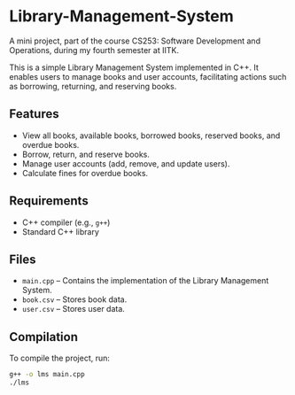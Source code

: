 # Library-Management-System
A mini project, part of the course CS253: Software Development and Operations, during my fourth semester at IITK.

This is a simple Library Management System implemented in C++. It enables users to manage books and user accounts, facilitating actions such as borrowing, returning, and reserving books.  

## Features  

- View all books, available books, borrowed books, reserved books, and overdue books.  
- Borrow, return, and reserve books.  
- Manage user accounts (add, remove, and update users).  
- Calculate fines for overdue books.  

## Requirements  

- C++ compiler (e.g., `g++`)  
- Standard C++ library  

## Files  

- `main.cpp` – Contains the implementation of the Library Management System.  
- `book.csv` – Stores book data.  
- `user.csv` – Stores user data.  

## Compilation  

To compile the project, run:  

```sh
g++ -o lms main.cpp
./lms

